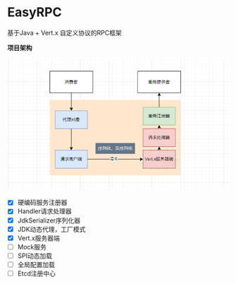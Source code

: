 # EasyRPC

基于Java + Vert.x 自定义协议的RPC框架

**项目架构**

![image-20240325091935786](README.assets/image-20240325091935786.png)



- [x] 硬编码服务注册器
- [x] Handler请求处理器
- [x] JdkSerializer序列化器
- [x] JDK动态代理，工厂模式
- [x] Vert.x服务器端
- [ ] Mock服务
- [ ] SPI动态加载
- [ ] 全局配置加载
- [ ] Etcd注册中心